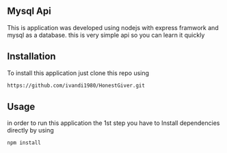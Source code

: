 ## Mysql Api
This is application was developed using nodejs with express framwork and mysql as a database.
this is very simple api so you can learn it quickly

## Installation
To install this application just clone this repo using 
```bash
https://github.com/ivandi1980/HonestGiver.git
```
## Usage
in order to run this application the 1st step you have to Install dependencies directly by using

```bash
npm install
```
